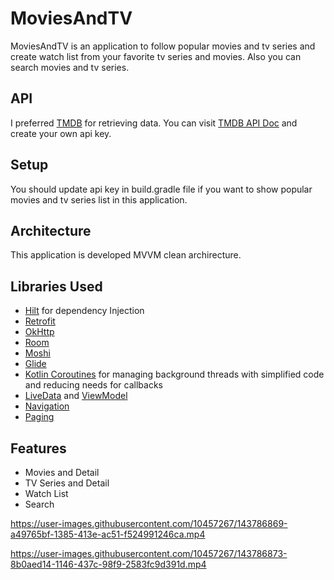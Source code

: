 # MoviesAndTV
MoviesAndTV is an application to follow popular movies and tv series and create watch list from your favorite tv series and movies. Also you can search movies 
and tv series.

## API
I preferred [TMDB](https://www.themoviedb.org/) for retrieving data.
You can visit [TMDB API Doc](https://developers.themoviedb.org/3/getting-started/introduction) and create your own api key. 

## Setup
You should update api key in build.gradle file if you want to show popular movies and tv series list in this application.

## Architecture
This application is developed MVVM clean archirecture.

## Libraries Used
- [Hilt](https://dagger.dev/hilt/gradle-setup) for dependency Injection
- [Retrofit](https://square.github.io/retrofit/)
- [OkHttp](https://square.github.io/okhttp/)
- [Room](https://developer.android.com/training/data-storage/room)
- [Moshi](https://github.com/square/moshi)
- [Glide](https://bumptech.github.io/glide/)
- [Kotlin Coroutines](https://kotlinlang.org/docs/coroutines-overview.html) for managing background threads with simplified code and reducing needs for callbacks
- [LiveData](https://developer.android.com/topic/libraries/architecture/livedata) and [ViewModel](https://developer.android.com/topic/libraries/architecture/viewmodel)
- [Navigation](https://developer.android.com/guide/navigation)
- [Paging](https://developer.android.com/topic/libraries/architecture/paging/v3-overview)

## Features
- Movies and Detail
- TV Series and Detail
- Watch List
- Search


https://user-images.githubusercontent.com/10457267/143786869-a49765bf-1385-413e-ac51-f524991246ca.mp4


https://user-images.githubusercontent.com/10457267/143786873-8b0aed14-1146-437c-98f9-2583fc9d391d.mp4







